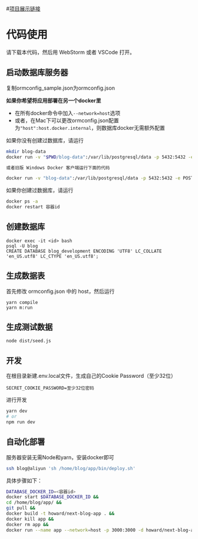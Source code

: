 #[项目展示链接](http://101.201.70.240:3000/)

# 代码使用

请下载本代码，然后用 WebStorm 或者 VSCode 打开。

## 启动数据库服务器

复制ormconfig_sample.json为ormconfig.json

**如果你希望将应用部署在另一个docker里**
- 在所有docker命令中加入```--network=host```选项
- 或者，在Mac下可以更改ormconfig.json配置为```"host":host.docker.internal```，则数据库docker无需额外配置


如果你没有创建过数据库，请运行
```bash
mkdir blog-data
docker run -v "$PWD/blog-data":/var/lib/postgresql/data -p 5432:5432 -e POSTGRES_USER=blog -e POSTGRES_HOST_AUTH_METHOD=trust -d postgres:12.2

或者旧版 Windows Docker 客户端运行下面的代码

docker run -v "blog-data":/var/lib/postgresql/data -p 5432:5432 -e POSTGRES_USER=blog -e POSTGRES_HOST_AUTH_METHOD=trust -d postgres:12.2
```

如果你创建过数据库，请运行

```bash
docker ps -a
docker restart 容器id
```

## 创建数据库

```
docker exec -it <id> bash
psql -U blog
CREATE DATABASE blog_development ENCODING 'UTF8' LC_COLLATE 'en_US.utf8' LC_CTYPE 'en_US.utf8';
```

## 生成数据表

首先修改 ormconfig.json 中的 host，然后运行

```
yarn compile
yarn m:run
```

## 生成测试数据
```
node dist/seed.js
```

## 开发
在根目录新建.env.local文件，生成自己的Cookie Password（至少32位）
```
SECRET_COOKIE_PASSWORD=至少32位密码
```
进行开发
```bash
yarn dev
# or
npm run dev
```

## 自动化部署
服务器安装无需Node和yarn，安装docker即可
```bash
ssh blog@aliyun 'sh /home/blog/app/bin/deploy.sh'
```

具体步骤如下：
```bash 
DATABASE_DOCKER_ID=<容器id>
docker start $DATABASE_DOCKER_ID &&
cd /home/blog/app/ &&
git pull &&
docker build -t howard/next-blog-app . &&
docker kill app &&
docker rm app &&
docker run --name app --network=host -p 3000:3000 -d howard/next-blog-app &&
```

